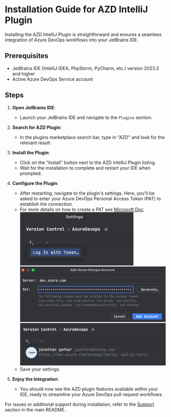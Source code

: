 # Installation Guide for AZD IntelliJ Plugin

Installing the AZD IntelliJ Plugin is straightforward and ensures a seamless integration of Azure DevOps workflows into your JetBrains IDE.

## Prerequisites

- JetBrains IDE (IntelliJ IDEA, PhpStorm, PyCharm, etc.) version 2023.2 and higher 
- Active Azure DevOps Service account

## Steps

1. **Open JetBrains IDE**:
    - Launch your JetBrains IDE and navigate to the `Plugins` section.

2. **Search for AZD Plugin**:
    - In the plugins marketplace search bar, type in "AZD" and look for the relevant result.

3. **Install the Plugin**:
    - Click on the "Install" button next to the AZD IntelliJ Plugin listing.
    - Wait for the installation to complete and restart your IDE when prompted.

4. **Configure the Plugin**:
    - After restarting, navigate to the plugin's settings. Here, you'll be asked to enter your Azure DevOps Personal Access Token (PAT) to establish the connection.
    - For more details on how to create a PAT see [Microsoft Doc](https://learn.microsoft.com/en-us/azure/devops/organizations/accounts/use-personal-access-tokens-to-authenticate?view=azure-devops&tabs=Windows) </br> ![img_1.png](images/connectToAZD.png) </br> ![img_1.png](images/addPAT.png) </br> ![img_1.png](images/connected.png) 
    - Save your settings.

5. **Enjoy the Integration**:
    - You should now see the AZD plugin features available within your IDE, ready to streamline your Azure DevOps pull request workflows.

For issues or additional support during installation, refer to the [Support](README.md#support) section in the main README.
